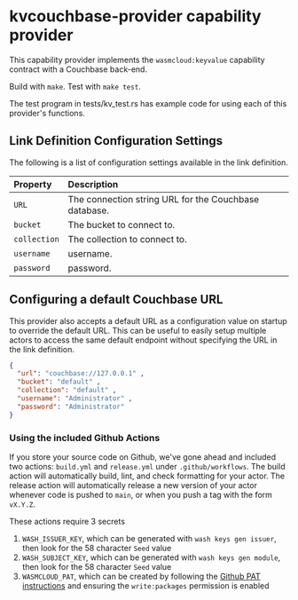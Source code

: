 # kvcouchbase-provider capability provider

This capability provider implements the `wasmcloud:keyvalue` capability contract with a Couchbase back-end. 

Build with `make`. Test with `make test`.

The test program in tests/kv_test.rs has example code for using
each of this provider's functions.

## Link Definition Configuration Settings

The following is a list of configuration settings available in the link definition.

| Property     | Description                                           |
|:-------------|:------------------------------------------------------|
| `URL`        | The connection string URL for the Couchbase database. |
| `bucket`     | The bucket to connect to.                             |
| `collection` | The collection to connect to.                         |
| `username`   | username.                                             |
| `password`   | password.                                             |

## Configuring a default Couchbase URL

This provider also accepts a default URL as a configuration value on startup to override the default URL. This can be useful to easily setup multiple actors to access the same default endpoint without specifying the URL in the link definition.

```json
{
  "url": "couchbase://127.0.0.1" ,
  "bucket": "default" ,
  "collection": "default" ,
  "username": "Administrator" ,
  "password": "Administrator"
}
```

### Using the included Github Actions
If you store your source code on Github, we've gone ahead and included two actions: `build.yml` and `release.yml` under `.github/workflows`. The build action will automatically build, lint, and check formatting for your actor. The release action will automatically release a new version of your actor whenever code is pushed to `main`, or when you push a tag with the form `vX.Y.Z`. 

These actions require 3 secrets
1. `WASH_ISSUER_KEY`, which can be generated with `wash keys gen issuer`, then look for the 58 character `Seed` value
1. `WASH_SUBJECT_KEY`, which can be generated with `wash keys gen module`, then look for the 58 character `Seed` value
1. `WASMCLOUD_PAT`, which can be created by following the [Github PAT instructions](https://docs.github.com/en/authentication/keeping-your-account-and-data-secure/creating-a-personal-access-token) and ensuring the `write:packages` permission is enabled